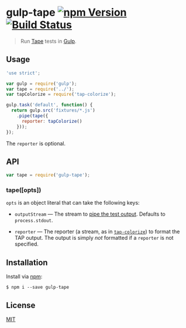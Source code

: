 # gulp-tape [![npm Version](http://img.shields.io/npm/v/gulp-tape.svg?style=flat)](https://www.npmjs.org/package/gulp-tape) [![Build Status](https://img.shields.io/travis/yuanqing/gulp-tape.svg?style=flat)](https://travis-ci.org/yuanqing/gulp-tape)

> Run [Tape](https://github.com/substack/tape) tests in [Gulp](http://gulpjs.com/).

## Usage

```js
'use strict';

var gulp = require('gulp');
var tape = require('../');
var tapColorize = require('tap-colorize');

gulp.task('default', function() {
  return gulp.src('fixtures/*.js')
    .pipe(tape({
      reporter: tapColorize()
    }));
});
```

The `reporter` is optional.

## API

```js
var tape = require('gulp-tape');
```

### tape([opts])

`opts` is an object literal that can take the following keys:

- `outputStream` &mdash; The stream to [pipe the test output](https://github.com/substack/tape#tap-stream-reporter). Defaults to `process.stdout`.

- `reporter` &mdash; The reporter (a stream, as in [`tap-colorize`](https://github.com/substack/tap-colorize)) to format the TAP output. The output is simply *not* formatted if a `reporter` is not specified.

## Installation

Install via [npm](https://npmjs.com/):

```
$ npm i --save gulp-tape
```

## License

[MIT](LICENSE.md)
